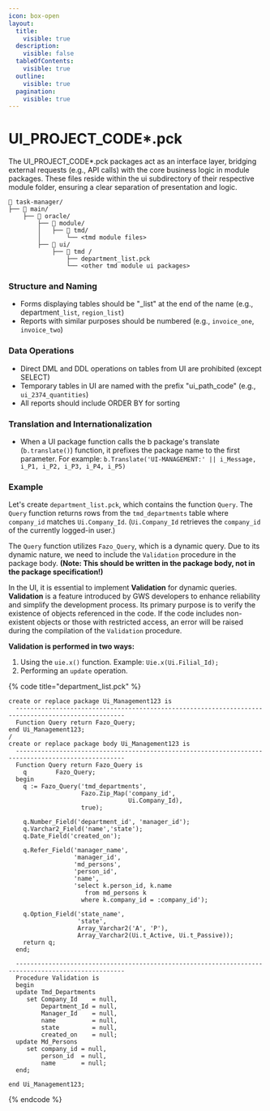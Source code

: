 ```yaml
---
icon: box-open
layout:
  title:
    visible: true
  description:
    visible: false
  tableOfContents:
    visible: true
  outline:
    visible: true
  pagination:
    visible: true
---
```


# UI\_PROJECT\_CODE\*.pck

The UI\_PROJECT\_CODE\*.pck packages act as an interface layer, bridging external requests (e.g., API calls) with the core business logic in module packages. These files reside within the ui subdirectory of their respective module folder, ensuring a clear separation of presentation and logic.

```
📁 task-manager/
├── 📁 main/
    ├── 📁 oracle/
        ├── 📁 module/
        │   ├── 📁 tmd/
        │       └── <tmd module files>
        ├── 📁 ui/
            ├── 📁 tmd /
                ├── department_list.pck
                └── <other tmd module ui packages>
```

### **Structure and Naming**

* Forms displaying tables should be "\_list" at the end of the name (e.g., department`_list`, `region_list`)
* Reports with similar purposes should be numbered (e.g., `invoice_one`, `invoice_two`)

### **Data Operations**

* Direct DML and DDL operations on tables from UI are prohibited (except SELECT)
* Temporary tables in UI are named with the prefix "ui\_path\_code" (e.g., `ui_2374_quantities`)
* All reports should include ORDER BY for sorting

### **Translation and Internationalization**

* When a UI package function calls the b package's translate (`b.translate()`) function, it prefixes the package name to the first parameter. For example: `b.Translate('UI-MANAGEMENT:' || i_Message, i_P1, i_P2, i_P3, i_P4, i_P5)`

### Example

Let's create `department_list.pck`, which contains the function `Query`. The `Query` function returns rows from the `tmd_departments` table where `company_id` matches `Ui.Company_Id`. (`Ui.Company_Id` retrieves the `company_id` of the currently logged-in user.)

The `Query` function utilizes `Fazo_Query`, which is a dynamic query. Due to its dynamic nature, we need to include the `Validation` procedure in the package body. **(Note: This should be written in the package body, not in the package specification!)**

In the UI, it is essential to implement **Validation** for dynamic queries. **Validation** is a feature introduced by GWS developers to enhance reliability and simplify the development process. Its primary purpose is to verify the existence of objects referenced in the code. If the code includes non-existent objects or those with restricted access, an error will be raised during the compilation of the `Validation` procedure.

**Validation is performed in two ways:**

1. Using the `uie.x()` function. Example: `Uie.x(Ui.Filial_Id);`
2. Performing an `update` operation.

{% code title="department_list.pck" %}
```
create or replace package Ui_Management123 is
  ----------------------------------------------------------------------------------------------------
  Function Query return Fazo_Query;
end Ui_Management123;
/
create or replace package body Ui_Management123 is
  ----------------------------------------------------------------------------------------------------
  Function Query return Fazo_Query is
    q        Fazo_Query;
  begin
    q := Fazo_Query('tmd_departments',
                    Fazo.Zip_Map('company_id',
                                 Ui.Company_Id),
                    true);
    
    q.Number_Field('department_id', 'manager_id');
    q.Varchar2_Field('name','state');
    q.Date_Field('created_on');
    
    q.Refer_Field('manager_name',
                  'manager_id',
                  'md_persons',
                  'person_id',
                  'name',
                  'select k.person_id, k.name
                     from md_persons k
                    where k.company_id = :company_id');
    
    q.Option_Field('state_name',
                   'state',
                   Array_Varchar2('A', 'P'),
                   Array_Varchar2(Ui.t_Active, Ui.t_Passive));
    return q;
  end;
  
  ----------------------------------------------------------------------------------------------------
  Procedure Validation is 
  begin  
  update Tmd_Departments
     set Company_Id    = null,
         Department_Id = null,
         Manager_Id    = null,
         name          = null,
         state         = null,
         created_on    = null;
  update Md_Persons
     set company_id = null,
         person_id  = null,
         name       = null;
  end;

end Ui_Management123; 
```
{% endcode %}
